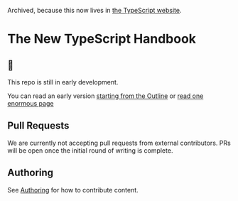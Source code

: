 Archived, because this now lives in [the TypeScript website](https://github.com/microsoft/TypeScript-Website/tree/v2/packages/documentation/copy/en/handbook-v2).

# The New TypeScript Handbook

## 👶

This repo is still in early development.

You can read an early version [starting from the Outline](https://microsoft.github.io/TypeScript-New-Handbook/outline/) or [read one enormous page](https://microsoft.github.io/TypeScript-New-Handbook/everything/)

## Pull Requests

We are currently not accepting pull requests from external contributors.
PRs will be open once the initial round of writing is complete.

## Authoring

See [Authoring](https://microsoft.github.io/TypeScript-New-Handbook/meta/authoring/) for how to contribute content.
